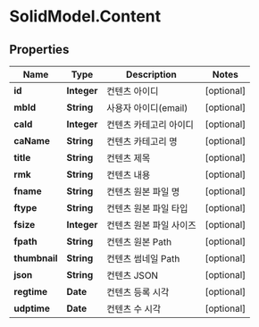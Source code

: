 # SolidModel.Content

## Properties
Name | Type | Description | Notes
------------ | ------------- | ------------- | -------------
**id** | **Integer** | 컨텐츠 아이디 | [optional] 
**mbId** | **String** | 사용자 아이디(email) | [optional] 
**caId** | **Integer** | 컨텐츠 카테고리 아이디 | [optional] 
**caName** | **String** | 컨텐츠 카테고리 명 | [optional] 
**title** | **String** | 컨텐츠 제목 | [optional] 
**rmk** | **String** | 컨텐츠 내용 | [optional] 
**fname** | **String** | 컨텐츠 원본 파일 명 | [optional] 
**ftype** | **String** | 컨텐츠 원본 파일 타입 | [optional] 
**fsize** | **Integer** | 컨텐츠 원본 파일 사이즈 | [optional] 
**fpath** | **String** | 컨텐츠 원본 Path | [optional] 
**thumbnail** | **String** | 컨텐츠 썸네일 Path | [optional] 
**json** | **String** | 컨텐츠 JSON | [optional] 
**regtime** | **Date** | 컨텐츠 등록 시각 | [optional] 
**udptime** | **Date** | 컨텐츠 수 시각 | [optional] 


